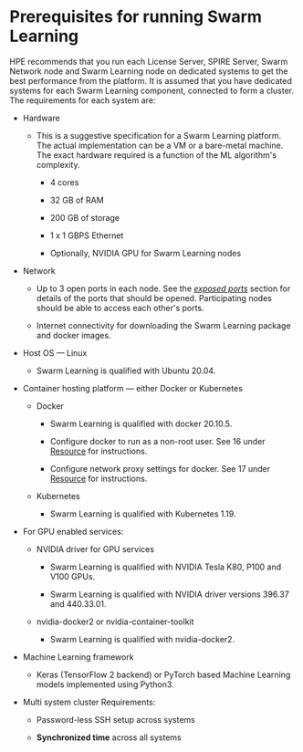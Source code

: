 # Prerequisites for running Swarm Learning

HPE recommends that you run each License Server, SPIRE Server, Swarm
Network node and Swarm Learning node on dedicated systems to get the
best performance from the platform. It is assumed that you have
dedicated systems for each Swarm Learning component, connected to form a
cluster. The requirements for each system are:

-   Hardware

    -   This is a suggestive specification for a Swarm Learning
        platform. The actual implementation can be a VM or a bare-metal
        machine. The exact hardware required is a function of the ML
        algorithm\'s complexity.

        -   4 cores

        -   32 GB of RAM

        -   200 GB of storage

        -   1 x 1 GBPS Ethernet

        -   Optionally, NVIDIA GPU for Swarm Learning nodes

-   Network

    -   Up to 3 open ports in each node. See the [*exposed ports*](RunningSL.md#5-exposed-port-numbers) section
        for details of the ports that should be opened. Participating
        nodes should be able to access each other\'s ports.

    -   Internet connectivity for downloading the Swarm Learning package
        and docker images.

-   Host OS &mdash; Linux

    -   Swarm Learning is qualified with Ubuntu 20.04.

-   Container hosting platform &mdash; either Docker or Kubernetes

    -   Docker

        -   Swarm Learning is qualified with docker 20.10.5.

        -   Configure docker to run as a non-root user. See 16 under [Resource](URL.md) for
            instructions.

        -   Configure network proxy settings for docker. See 17 under [Resource](URL.md) for
            instructions.

    -   Kubernetes

        -   Swarm Learning is qualified with Kubernetes 1.19.

-   For GPU enabled services:

    -   NVIDIA driver for GPU services

        -   Swarm Learning is qualified with NVIDIA Tesla K80, P100 and
            V100 GPUs.

        -   Swarm Learning is qualified with NVIDIA driver versions
            396.37 and 440.33.01.

    -   nvidia-docker2 or nvidia-container-toolkit

        -   Swarm Learning is qualified with nvidia-docker2.

-   Machine Learning framework

    -   Keras (TensorFlow 2 backend) or PyTorch based Machine Learning
        models implemented using Python3.

-   Multi system cluster Requirements:

    -   Password-less SSH setup across systems

    -   **Synchronized time** across all systems
